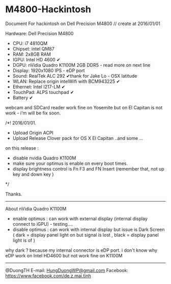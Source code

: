 # M4800-Hackintosh
Document For hackintosh on Dell  Precision M4800
// create at 2016/01/01

Hardware:
Dell Precision M4800 
+ CPU: i7 4810QM 
+ Chipset: intel QM87 
+ RAM: 2x8GB RAM
+ IGPU: Intel HD 4600 ✔︎
+ DGPU: nVidia Quadro K1100M 2GB DDR5 - read more on next line
+ Display: 1920x1080 IPS - eDP port
+ Sound: RealTek ALC 292 ✔︎thank for Jake Lo - OSX latitude
+ WLAN: Replace origin intelWifi with BCM943225 ✔︎
+ Ethernet: Intel I217-LM ✔︎
+ TouchPad: ALPS touchpad ✔︎
+ Battery ✔︎

webcam and SDCard reader work fine on Yosemite but on El Capitan is not work - i'm will be fix soon.

/*!
2016/01/01.
+ Upload Origin ACPI
+ Upload Release Clover pack for OS X El Capitan
..and some ...

on this release :
+ disable nvidia Quadro K1100M
+ make sure your optimus is enable on every boot times.
+ display brightness control is Fn F3 and FN Insert (remember that, not up key and down key )

*/

Thanks.

____________
About nVidia Quadro K1100M
+ enable optimus : can work with external display (internal display connect to iGPU) - testing.... 
+ disable optimus : can work with internal display but issue is Dark Screen 
( dark = display panel light on but signal is lost ,
black = display panel light is of )

why dark ?
because my internal connector is eDP port.
i don't know why eDP work on Intel HD4600 but not work fine on K1100M

____________
@DuongTH
E-mail: HungDuongWP@gmail.com
Facebook: https://www.facebook.com/de.z.mai.tinh
